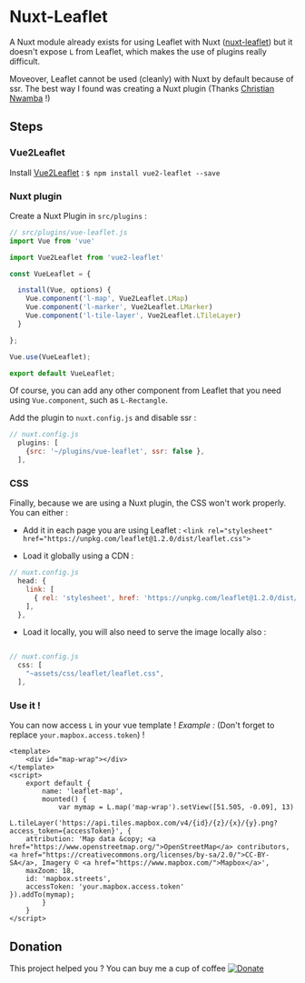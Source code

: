 # Nuxt-Leaflet

A Nuxt module already exists for using Leaflet with Nuxt ([nuxt-leaflet](https://github.com/schlunsen/nuxt-leaflet)) but it doesn't expose `L` from Leaflet, which makes the use of plugins really difficult.

Moveover, Leaflet cannot be used (cleanly) with Nuxt by default because of ssr. The best way I found was creating a Nuxt plugin (Thanks [Christian Nwamba](https://medium.com/@codebeast_/why-your-third-party-plugin-dont-work-in-nuxt-and-how-to-fix-it-d1a8caadf422) !)

## Steps

### Vue2Leaflet
Install [Vue2Leaflet](https://github.com/KoRiGaN/Vue2Leaflet) :
`$ npm install vue2-leaflet --save`

### Nuxt plugin

Create a Nuxt Plugin in `src/plugins` :

``` javascript
// src/plugins/vue-leaflet.js
import Vue from 'vue'

import Vue2Leaflet from 'vue2-leaflet'

const VueLeaflet = {

  install(Vue, options) {
    Vue.component('l-map', Vue2Leaflet.LMap)
    Vue.component('l-marker', Vue2Leaflet.LMarker)
    Vue.component('l-tile-layer', Vue2Leaflet.LTileLayer)
  }

};

Vue.use(VueLeaflet);

export default VueLeaflet;
```

Of course, you can add any other component from Leaflet that you need using `Vue.component`, such as `L-Rectangle`.

Add the plugin to `nuxt.config.js` and disable ssr :

``` javascript
// nuxt.config.js
  plugins: [
    {src: '~/plugins/vue-leaflet', ssr: false },
  ],

```

### CSS

Finally, because we are using a Nuxt plugin, the CSS won't work properly. You can either :

* Add it in each page you are using Leaflet :
`<link rel="stylesheet" href="https://unpkg.com/leaflet@1.2.0/dist/leaflet.css">`

* Load it globally using a CDN :

``` javascript
// nuxt.config.js
  head: {
    link: [
      { rel: 'stylesheet', href: 'https://unpkg.com/leaflet@1.2.0/dist/leaflet.css' },
    ],
  },
```

* Load it locally, you will also need to serve the image locally also :

``` javascript

// nuxt.config.js
  css: [
    "~assets/css/leaflet/leaflet.css",
  ],
```

### Use it !

You can now access `L` in your vue template !
_Example :_ (Don't forget to replace `your.mapbox.access.token`) !

``` vue
<template>
	<div id="map-wrap"></div>
</template>
<script>
	export default {
		name: 'leaflet-map',
		mounted() {
			var mymap = L.map('map-wrap').setView([51.505, -0.09], 13)
			L.tileLayer('https://api.tiles.mapbox.com/v4/{id}/{z}/{x}/{y}.png?access_token={accessToken}', {
    attribution: 'Map data &copy; <a href="https://www.openstreetmap.org/">OpenStreetMap</a> contributors, <a href="https://creativecommons.org/licenses/by-sa/2.0/">CC-BY-SA</a>, Imagery © <a href="https://www.mapbox.com/">Mapbox</a>',
    maxZoom: 18,
    id: 'mapbox.streets',
    accessToken: 'your.mapbox.access.token'
}).addTo(mymap);
		}
	}
</script>
```

## Donation

This project helped you ? You can buy me a cup of coffee
[![Donate](https://img.shields.io/badge/Donate-PayPal-green.svg)](https://www.paypal.com/cgi-bin/webscr?cmd=_s-xclick&hosted_button_id=EWHGT3M9899J6)
